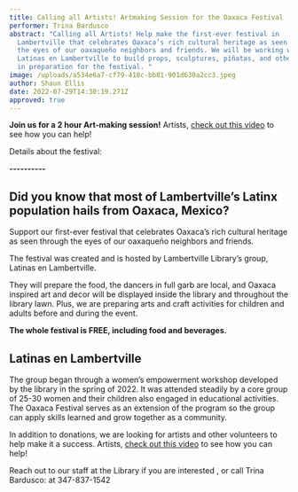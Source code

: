 ```yaml
---
title: Calling all Artists! Artmaking Session for the Oaxaca Festival
performer: Trina Bardusco
abstract: "Calling all Artists! Help make the first-ever festival in
  Lambertville that celebrates Oaxaca’s rich cultural heritage as seen through
  the eyes of our oaxaqueño neighbors and friends. We will be working with
  Latinas en Lambertville to build props, sculptures, piñatas, and other artwork
  in preparation for the festival. "
image: /uploads/a534e6a7-cf79-418c-bb81-901d630a2cc3.jpeg
author: Shaun Ellis
date: 2022-07-29T14:30:19.271Z
approved: true
---
```

**Join us for a 2 hour Art-making session!** Artists, [check out this video](https://vimeo.com/728492214) to see how you can help!

Details about the festival:

**\----------**

## **Did you know that most of Lambertville’s Latinx population hails from Oaxaca, Mexico?**

Support our first-ever festival that celebrates Oaxaca’s rich cultural heritage as seen through the eyes of our oaxaqueño neighbors and friends.

The festival was created and is hosted by Lambertville Library’s group, Latinas en Lambertville.

They will prepare the food, the dancers in full garb are local, and Oaxaca inspired art and decor will be displayed inside the library and throughout the library lawn. Plus, we are preparing arts and craft activities for children and adults before and during the event.

**The whole festival is FREE, including food and beverages.**

## Latinas en Lambertville

The group began through a women’s empowerment workshop developed by the library in the spring of 2022. It was attended steadily by a core group of 25-30 women and their children also engaged in educational activities. The Oaxaca Festival serves as an extension of the program so the group can apply skills learned and grow together as a community.

In addition to donations, we are looking for artists and other volunteers to help make it a success. Artists, [check out this video](https://vimeo.com/728492214) to see how you can help!

Reach out to our staff at the Library if you are interested , or call Trina Bardusco: at 347-837-1542
